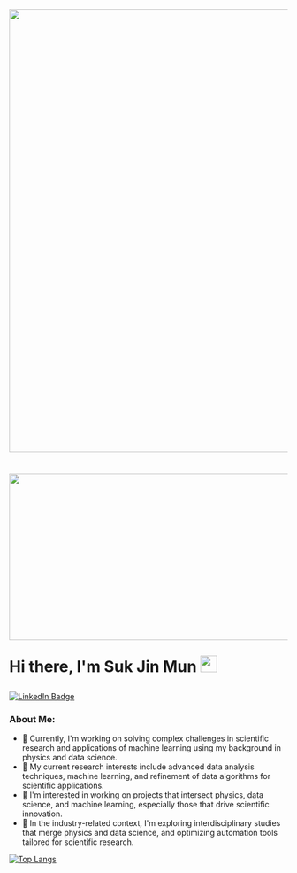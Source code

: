 <div id="header" align="center">
  <img src="https://64.media.tumblr.com/7b4391bbfed2af6764fec491eab08b57/3142cd28c78e9e5a-0d/s1280x1920/babb6de81f0f798f188e236702f9f96f598caa8e.gifv" width="800"/>
</div>

<h1>
    <img src="https://media.giphy.com/media/dWesBcTLavkZuG35MI/giphy.gif" width="600" height="300"/>

  Hi there, I'm Suk Jin Mun
   <img src="[https://media.giphy.com/media/hvRJCLFzcasrR4ia7z/giphy.gif](https://camo.githubusercontent.com/a2731c8812d548b260450992549343d2e4f63f8756415e3b44a32f22c877df81/68747470733a2f2f6d69722d73332d63646e2d63662e626568616e63652e6e65742f70726f6a6563745f6d6f64756c65732f6d61785f313230302f3232383733353133373131393831312e363230353437323462616630622e676966)" width="30px"/>
</h1>
<div id="badges">
  <a href="https://www.linkedin.com/in/suk-jin-mun-0ba0b4224/">
    <img src="https://img.shields.io/badge/LinkedIn-blue?style=for-the-badge&logo=linkedin&logoColor=white" alt="LinkedIn Badge"/>
  </a>
</div>

### About Me:
- 🔭 Currently, I'm working on solving complex challenges in scientific research and applications of machine learning using my background in physics and data science.
- 🌱 My current research interests include advanced data analysis techniques, machine learning, and refinement of data algorithms for scientific applications.
- 👯 I'm interested in working on projects that intersect physics, data science, and machine learning, especially those that drive scientific innovation.
- 🤔 In the industry-related context, I'm exploring interdisciplinary studies that merge physics and data science, and optimizing automation tools tailored for scientific research.

[![Top Langs](https://github-readme-stats.vercel.app/api/top-langs/?username=SukjinMun&layout=compact&theme=vision-friendly-dark)](https://github.com/anuraghazra/github-readme-stats)
